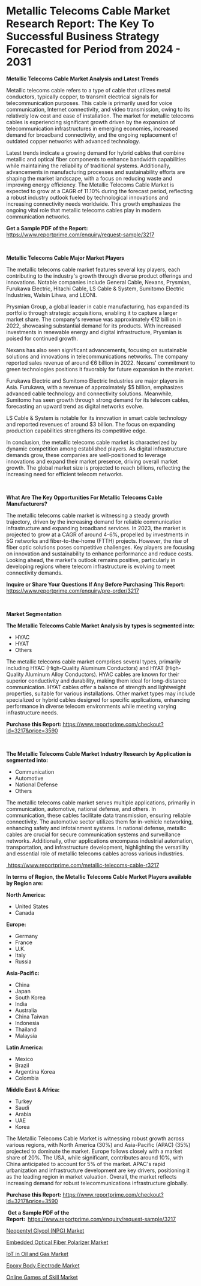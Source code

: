 <p><h1>Metallic Telecoms Cable Market Research Report: The Key To Successful Business Strategy Forecasted for Period from 2024 - 2031</h1></p><p><strong>Metallic Telecoms Cable Market Analysis and Latest Trends</strong></p>
<p><p>Metallic telecoms cable refers to a type of cable that utilizes metal conductors, typically copper, to transmit electrical signals for telecommunication purposes. This cable is primarily used for voice communication, Internet connectivity, and video transmission, owing to its relatively low cost and ease of installation. The market for metallic telecoms cables is experiencing significant growth driven by the expansion of telecommunication infrastructures in emerging economies, increased demand for broadband connectivity, and the ongoing replacement of outdated copper networks with advanced technology.</p><p>Latest trends indicate a growing demand for hybrid cables that combine metallic and optical fiber components to enhance bandwidth capabilities while maintaining the reliability of traditional systems. Additionally, advancements in manufacturing processes and sustainability efforts are shaping the market landscape, with a focus on reducing waste and improving energy efficiency. The Metallic Telecoms Cable Market is expected to grow at a CAGR of 11.10% during the forecast period, reflecting a robust industry outlook fueled by technological innovations and increasing connectivity needs worldwide. This growth emphasizes the ongoing vital role that metallic telecoms cables play in modern communication networks.</p></p>
<p><strong>Get a Sample PDF of the Report:&nbsp;</strong> <a href="https://www.reportprime.com/enquiry/request-sample/3217">https://www.reportprime.com/enquiry/request-sample/3217</a></p>
<p>&nbsp;</p>
<p><strong>Metallic Telecoms Cable Major Market Players</strong></p>
<p><p>The metallic telecoms cable market features several key players, each contributing to the industry's growth through diverse product offerings and innovations. Notable companies include General Cable, Nexans, Prysmian, Furukawa Electric, Hitachi Cable, LS Cable & System, Sumitomo Electric Industries, Walsin Lihwa, and LEONI.</p><p>Prysmian Group, a global leader in cable manufacturing, has expanded its portfolio through strategic acquisitions, enabling it to capture a larger market share. The company's revenue was approximately €12 billion in 2022, showcasing substantial demand for its products. With increased investments in renewable energy and digital infrastructure, Prysmian is poised for continued growth.</p><p>Nexans has also seen significant advancements, focusing on sustainable solutions and innovations in telecommunications networks. The company reported sales revenue of around €6 billion in 2022. Nexans' commitment to green technologies positions it favorably for future expansion in the market.</p><p>Furukawa Electric and Sumitomo Electric Industries are major players in Asia. Furukawa, with a revenue of approximately $5 billion, emphasizes advanced cable technology and connectivity solutions. Meanwhile, Sumitomo has seen growth through strong demand for its telecom cables, forecasting an upward trend as digital networks evolve.</p><p>LS Cable & System is notable for its innovation in smart cable technology and reported revenues of around $3 billion. The focus on expanding production capabilities strengthens its competitive edge.</p><p>In conclusion, the metallic telecoms cable market is characterized by dynamic competition among established players. As digital infrastructure demands grow, these companies are well-positioned to leverage innovations and expand their market presence, driving overall market growth. The global market size is projected to reach billions, reflecting the increasing need for efficient telecom networks.</p></p>
<p>&nbsp;</p>
<p><strong>What Are The Key Opportunities For Metallic Telecoms Cable Manufacturers?</strong></p>
<p><p>The metallic telecoms cable market is witnessing a steady growth trajectory, driven by the increasing demand for reliable communication infrastructure and expanding broadband services. In 2023, the market is projected to grow at a CAGR of around 4-6%, propelled by investments in 5G networks and fiber-to-the-home (FTTH) projects. However, the rise of fiber optic solutions poses competitive challenges. Key players are focusing on innovation and sustainability to enhance performance and reduce costs. Looking ahead, the market's outlook remains positive, particularly in developing regions where telecom infrastructure is evolving to meet connectivity demands.</p></p>
<p><strong>Inquire or Share Your Questions If Any Before Purchasing This Report:</strong> <a href="https://www.reportprime.com/enquiry/pre-order/3217">https://www.reportprime.com/enquiry/pre-order/3217</a></p>
<p>&nbsp;</p>
<p><strong>Market Segmentation</strong></p>
<p><strong>The Metallic Telecoms Cable Market Analysis by types is segmented into:</strong></p>
<p><ul><li>HYAC</li><li>HYAT</li><li>Others</li></ul></p>
<p><p>The metallic telecoms cable market comprises several types, primarily including HYAC (High-Quality Aluminum Conductors) and HYAT (High-Quality Aluminum Alloy Conductors). HYAC cables are known for their superior conductivity and durability, making them ideal for long-distance communication. HYAT cables offer a balance of strength and lightweight properties, suitable for various installations. Other market types may include specialized or hybrid cables designed for specific applications, enhancing performance in diverse telecom environments while meeting varying infrastructure needs.</p></p>
<p><strong>Purchase this Report:&nbsp;</strong><a href="https://www.reportprime.com/checkout?id=3217&price=3590">https://www.reportprime.com/checkout?id=3217&price=3590</a></p>
<p>&nbsp;</p>
<p><strong>The Metallic Telecoms Cable Market Industry Research by Application is segmented into:</strong></p>
<p><ul><li>Communication</li><li>Automotive</li><li>National Defense</li><li>Others</li></ul></p>
<p><p>The metallic telecoms cable market serves multiple applications, primarily in communication, automotive, national defense, and others. In communication, these cables facilitate data transmission, ensuring reliable connectivity. The automotive sector utilizes them for in-vehicle networking, enhancing safety and infotainment systems. In national defense, metallic cables are crucial for secure communication systems and surveillance networks. Additionally, other applications encompass industrial automation, transportation, and infrastructure development, highlighting the versatility and essential role of metallic telecoms cables across various industries.</p></p>
<p><a href="https://www.reportprime.com/metallic-telecoms-cable-r3217">&nbsp;https://www.reportprime.com/metallic-telecoms-cable-r3217</a></p>
<p><strong>In terms of Region, the Metallic Telecoms Cable Market Players available by Region are:</strong></p>
<p>
    <p> <strong> North America: </strong>
        <ul>
            <li>United States</li>
            <li>Canada</li>
        </ul>
        </p> 
    <p> <strong> Europe: </strong>
        <ul>
            <li>Germany</li>
            <li>France</li>
            <li>U.K.</li>
            <li>Italy</li>
            <li>Russia</li>
        </ul>
        </p> 
    <p> <strong> Asia-Pacific: </strong>
        <ul>
            <li>China</li>
            <li>Japan</li>
            <li>South Korea</li>
            <li>India</li>
            <li>Australia</li>
            <li>China Taiwan</li>
            <li>Indonesia</li>
            <li>Thailand</li>
            <li>Malaysia</li>
        </ul>
        </p> 
    <p> <strong> Latin America: </strong>
        <ul>
            <li>Mexico</li>
            <li>Brazil</li>
            <li>Argentina Korea</li>
            <li>Colombia</li>
        </ul>
        </p> 
    <p> <strong> Middle East & Africa: </strong>
        <ul>
            <li>Turkey</li>
            <li>Saudi</li>
            <li>Arabia</li>
            <li>UAE</li>
            <li>Korea</li>
        </ul>
    </p>
    </p>
<p><p>The Metallic Telecoms Cable Market is witnessing robust growth across various regions, with North America (30%) and Asia-Pacific (APAC) (35%) projected to dominate the market. Europe follows closely with a market share of 20%. The USA, while significant, contributes around 10%, with China anticipated to account for 5% of the market. APAC's rapid urbanization and infrastructure development are key drivers, positioning it as the leading region in market valuation. Overall, the market reflects increasing demand for robust telecommunications infrastructure globally.</p></p>
<p><strong>Purchase this Report: </strong><a href="https://www.reportprime.com/checkout?id=3217&price=3590">https://www.reportprime.com/checkout?id=3217&price=3590</a></p>
<p>&nbsp;<strong>Get a Sample PDF of the Report:&nbsp;&nbsp;</strong><a href="https://www.reportprime.com/enquiry/request-sample/3217">https://www.reportprime.com/enquiry/request-sample/3217</a></p>
<p><strong></strong></p>
<p><p><a href="https://issuu.com/reportprime-2/docs/neopentyl-glycol-npg-market-size-20_905dee1de92fd4">Neopentyl Glycol (NPG) Market</a></p><p><a href="https://github.com/SanjidaMahmud54/Market-Research-Report-List-1/blob/main/embedded-optical-fiber-polarizer-market.md">Embedded Optical Fiber Polarizer Market</a></p><p><a href="https://www.linkedin.com/pulse/iot-oil-gas-market-revolution-2024-2031-trends-shaping-7exsc?trackingId=jw08TocbQBOK7VeXEYfi5w%3D%3D">IoT in Oil and Gas Market</a></p><p><a href="https://github.com/hgf64gh/Market-Research-Report-List-1/blob/main/epoxy-body-electrode-market.md">Epoxy Body Electrode Market</a></p><p><a href="https://www.linkedin.com/pulse/online-games-skill-market-growth-outlook-from-2024-2031-projecting-h4qcc?trackingId=%2FrWYhO%2BNRNqp%2BLGbBOTyZQ%3D%3D">Online Games of Skill Market</a></p></p>